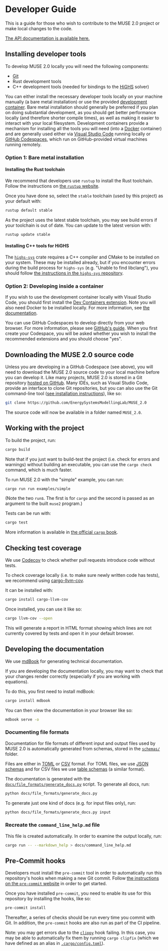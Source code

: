 # Developer Guide

This is a guide for those who wish to contribute to the MUSE 2.0 project or make local changes to
the code.

[The API documentation is available here.](./api/muse2)

## Installing developer tools

To develop MUSE 2.0 locally you will need the following components:

- [Git]
- Rust development tools
- C++ development tools (needed for bindings to the [HiGHS] solver)

You can either install the necessary developer tools locally on your machine manually (a bare metal
installation) or use the provided [development container]. Bare metal installation should generally
be preferred if you plan on doing substantial development, as you should get better performance
locally (and therefore shorter compile times), as well as making it easier to interact with your
local filesystem. Development containers provide a mechanism for installing all the tools you will
need (into a [Docker] container) and are generally used either via [Visual Studio Code] running
locally or [GitHub Codespaces], which run on GitHub-provided virtual machines running remotely.

[Git]: https://git-scm.com/
[HiGHS]: https://highs.dev/
[development container]: https://devcontainers.github.io/
[Docker]: https://www.docker.com/
[Visual Studio Code]: https://code.visualstudio.com/
[GitHub Codespaces]: https://github.com/features/codespaces

### Option 1: Bare metal installation

#### Installing the Rust toolchain

We recommend that developers use `rustup` to install the Rust toolchain. Follow the instructions on
[the `rustup` website](https://rustup.rs/).

Once you have done so, select the `stable` toolchain (used by this project) as your default with:

```sh
rustup default stable
```

As the project uses the latest stable toolchain, you may see build errors if your toolchain is out
of date. You can update to the latest version with:

```sh
rustup update stable
```

#### Installing C++ tools for HiGHS

The [`highs-sys`] crate requires a C++ compiler and CMake to be installed on your system.
These may be installed already, but if you encounter errors during the build process for `highs-sys`
(e.g. "Unable to find libclang"), you should follow [the instructions in the `highs-sys`
repository][highs-sys-repo].

[`highs-sys`]: https://crates.io/crates/highs-sys
[highs-sys-repo]: https://github.com/rust-or/highs-sys#building-highs

### Option 2: Developing inside a container

If you wish to use the development container locally with Visual Studio Code, you should first
install the [Dev Containers extension]. Note you will also need Docker to be installed locally. For
more information, see [the documentation].

You can use GitHub Codespaces to develop directly from your web browser. For more information,
please see [GitHub's guide]. When you first create your Codespace, you will be asked whether you
wish to install the recommended extensions and you should choose "yes".

[Dev Containers extension]: https://marketplace.visualstudio.com/items?itemName=ms-vscode-remote.remote-containers
[the documentation]: https://code.visualstudio.com/docs/devcontainers/containers
[GitHub's guide]: https://docs.github.com/en/codespaces/developing-in-a-codespace/developing-in-a-codespace

## Downloading the MUSE 2.0 source code

Unless you are developing in a GitHub Codespace (see above), you will need to download the MUSE 2.0
source code to your local machine before you can develop it. Like many projects, MUSE 2.0 is stored
in a Git repository [hosted on GitHub]. Many IDEs, such as Visual Studio Code, provide an interface
to clone Git repositories, but you can also use the Git command-line tool ([see installation
instructions]), like so:

```sh
git clone https://github.com/EnergySystemsModellingLab/MUSE_2.0
```

The source code will now be available in a folder named `MUSE_2.0`.

[hosted on GitHub]: https://github.com/EnergySystemsModellingLab/MUSE_2.0
[see installation instructions]: https://git-scm.com/downloads

## Working with the project

To build the project, run:

```sh
cargo build
```

Note that if you just want to build-test the project (i.e. check for errors and warnings) without
building an executable, you can use the `cargo check` command, which is much faster.

To run MUSE 2.0 with the "simple" example, you can run:

```sh
cargo run run examples/simple
```

(Note the two `run`s. The first is for `cargo` and the second is passed as an argument to the built
`muse2` program.)

Tests can be run with:

```sh
cargo test
```

More information is available in [the official `cargo` book](https://doc.rust-lang.org/cargo/).

## Checking test coverage

We use [Codecov](https://about.codecov.io/) to check whether pull requests introduce code without
tests.

To check coverage locally (i.e. to make sure newly written code has tests), we recommend using
[cargo-llvm-cov](https://github.com/taiki-e/cargo-llvm-cov).

It can be installed with:

```sh
cargo install cargo-llvm-cov
```

Once installed, you can use it like so:

```sh
cargo llvm-cov --open
```

This will generate a report in HTML format showing which lines are not currently covered by tests
and open it in your default browser.

## Developing the documentation

We use [mdBook](https://rust-lang.github.io/mdBook/) for generating technical documentation.

If you are developing the documentation locally, you may want to check that your changes render
correctly (especially if you are working with equations).

To do this, you first need to install mdBook:

```sh
cargo install mdbook
```

You can then view the documentation in your browser like so:

```sh
mdbook serve -o
```

### Documenting file formats

Documentation for file formats of different input and output files used by MUSE 2.0 is automatically
generated from schemas, stored in the
[`schemas/`](https://github.com/EnergySystemsModellingLab/MUSE_2.0/tree/main/schemas) folder.

Files are either in [TOML](https://toml.io/en/) or
[CSV](https://en.wikipedia.org/wiki/Comma-separated_values) format. For TOML files, we use [JSON
schemas](https://json-schema.org/) and for CSV files we use [table
schemas](https://specs.frictionlessdata.io//table-schema/) (a similar format).

The documentation is generated with the
[`docs/file_formats/generate_docs.py`](https://github.com/EnergySystemsModellingLab/MUSE_2.0/tree/main/docs/file_formats/generate_docs.py)
script. To generate all docs, run:

```sh
python docs/file_formats/generate_docs.py
```

To generate just one kind of docs (e.g. for input files only), run:

```sh
python docs/file_formats/generate_docs.py input
```

### Recreate the `command_line_help.md` file

This file is created automatically. In order to examine the output locally, run:

```sh
cargo run -- --markdown_help > docs/command_line_help.md
```

## Pre-Commit hooks

Developers must install the `pre-commit` tool in order to automatically run this
repository's hooks when making a new Git commit. Follow [the instructions on the `pre-commit`
website](https://pre-commit.com/#install) in order to get started.

Once you have installed `pre-commit`, you need to enable its use for this repository by installing
the hooks, like so:

```sh
pre-commit install
```

Thereafter, a series of checks should be run every time you commit with Git. In addition, the
`pre-commit` hooks are also run as part of the CI pipeline.

Note: you may get errors due to the [`clippy`] hook failing. In this case, you may be able to
automatically fix them by running `cargo clipfix` (which we have defined as an alias in
[`.cargo/config.toml`]).

[`clippy`]: https://doc.rust-lang.org/clippy
[`.cargo/config.toml`]: https://github.com/EnergySystemsModellingLab/MUSE_2.0/blob/main/.cargo/config.toml
